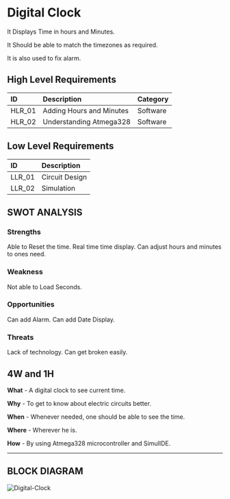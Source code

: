 # Digital Clock

It Displays Time in hours and Minutes. 

It Should be able to match the timezones as required. 

It is also used to fix alarm.

## High Level Requirements

|ID|Description|Category|
|:-|:----------|:-------|
|HLR_01|Adding Hours and Minutes|Software|
|HLR_02|Understanding Atmega328|Software|

## Low Level Requirements

|ID|Description|
|:-|:----------|
|LLR_01|Circuit Design|
|LLR_02|Simulation|

## SWOT ANALYSIS

### Strengths 

Able to Reset the time.
Real time time display.
Can adjust hours and minutes to ones need.

### Weakness

Not able to Load Seconds.

### Opportunities

Can add Alarm. 
Can add Date Display.

### Threats
Lack of technology.
Can get broken easily.

## 4W and 1H

**What** - A digital clock to see current time.

**Why** - To get to know about electric circuits better.

**When** - Whenever needed, one should be able to see the time.

**Where** - Wherever he is.
 
 **How** - By using Atmega328 microcontroller and SimulIDE.

--------------------------------------------------------------------------------------------------------------------------------------------------------
## BLOCK DIAGRAM

![Digital-Clock](https://user-images.githubusercontent.com/98881640/155761129-721b4c8d-eefa-45f9-b45b-4311c40ae582.png)
